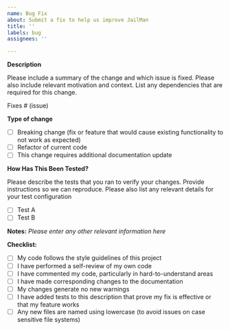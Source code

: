 ```yaml
---
name: Bug Fix
about: Submit a fix to help us improve JailMan
title: ''
labels: bug
assignees: ''

---
```


**Description**

Please include a summary of the change and which issue is fixed. Please also include relevant motivation and context. List any dependencies that are required for this change.

Fixes # (issue)

**Type of change**

- [ ] Breaking change (fix or feature that would cause existing functionality to not work as expected)
- [ ] Refactor of current code
- [ ] This change requires additional documentation update

**How Has This Been Tested?**

Please describe the tests that you ran to verify your changes. Provide instructions so we can reproduce. Please also list any relevant details for your test configuration

- [ ] Test A
- [ ] Test B

**Notes:**
_Please enter any other relevant information here_

**Checklist:**

- [ ] My code follows the style guidelines of this project
- [ ] I have performed a self-review of my own code
- [ ] I have commented my code, particularly in hard-to-understand areas
- [ ] I have made corresponding changes to the documentation
- [ ] My changes generate no new warnings
- [ ] I have added tests to this description that prove my fix is effective or that my feature works
- [ ] Any new files are named using lowercase (to avoid issues on case sensitive file systems)
